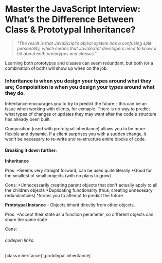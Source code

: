 # Master the JavaScript Interview: What’s the Difference Between Class & Prototypal Inheritance?

>_"The result is that JavaScript’s object system has a confusing split personality, which means that JavaScript developers need to know a bit about both prototypes and classes."_

Learning both prototypes and classes can seem redundant, but both (or a combination of both) will show up when on the job. 

### Inheritance is when you design your types around what they __are__; Compoisition is when you design your types around what they __do__. 

Inheritance encourages you to try to predict the future - this can be an issue when working with clients, for exmaple. There is no way to predict what types of changes or updates they may want after the code's structure has already been built.

Composition (used with prototypal inheritance) allows you to be more flexible and dynamic. If a client surprises you with a sudden change, it won't be necessary to re-write and re-structure entire blocks of code. 

#### Breaking it down further:

__Inheritance__ 

Pros: 
*Seems very straight forward, can be used quite literally
*Good for the smallest of small projects (with no plans to grow)

Cons: 
*Unnecessarily creating parent objects that don't actually apply to all the children objects
*Duplicating functionality (thus, creating unnecesary redundantcies) 
*forces you to attempt to predict the future

__Prototypal Instance__ - Objects inherit directly from other objects.

Pros:
*Accept their state as a function perameter, so different objects can share the same state

Cons:




###### codepen links:
[class inheritance] 
[prototypal inheritance]